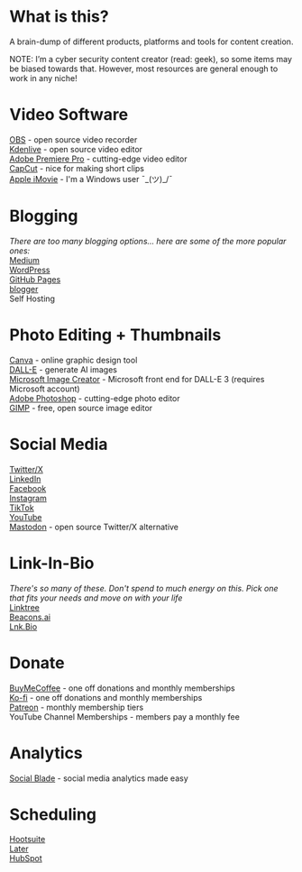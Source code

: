 # What is this?
A brain-dump of different products, platforms and tools for content creation.

NOTE: I’m a cyber security content creator (read: geek), so some items may be biased towards that. However, most resources are general enough to work in any niche!

# Video Software
[OBS](https://obsproject.com/) - open source video recorder<br>
[Kdenlive](https://kdenlive.org/en/) - open source video editor<br>
[Adobe Premiere Pro](https://www.adobe.com/products/premiere.html) - cutting-edge video editor<br>
[CapCut](https://www.capcut.com/) - nice for making short clips<br>
[Apple iMovie](https://apps.apple.com/us/app/imovie/id408981434?mt=12) - I'm a Windows user ¯\_(ツ)_/¯  

# Blogging
*There are too many blogging options… here are some of the more popular ones:* <br>
[Medium](https://medium.com/) <br>
[WordPress](https://wordpress.com/) <br>
[GitHub Pages](https://pages.github.com/) <br>
[blogger](https://www.blogger.com/) <br>
Self Hosting<br>

# Photo Editing + Thumbnails
[Canva](https://www.canva.com/) - online graphic design tool<br>
[DALL-E](https://openai.com/dall-e-2) - generate AI images<br>
[Microsoft Image Creator](https://www.bing.com/images/create) - Microsoft front end for DALL-E 3 (requires Microsoft account) <br>
[Adobe Photoshop](https://www.adobe.com/products/photoshop.html) - cutting-edge photo editor <br>
[GIMP](https://www.gimp.org/) - free, open source image editor <br>

# Social Media
[Twitter/X](https://twitter.com/) <br>
[LinkedIn](https://linkedin.com) <br>
[Facebook](https://facebook.com) <br>
[Instagram](https://instagram.com) <br>
[TikTok](https://tiktok.com) <br>
[YouTube](https://youtube.com) <br>
[Mastodon](https://mastodon.social/) - open source Twitter/X alternative <br>

# Link-In-Bio
_There's so many of these. Don't spend to much energy on this. Pick one that fits your needs and move on with your life_ <br>
[Linktree](https://linktr.ee/) <br>
[Beacons.ai](https://beacons.ai/) <br>
[Lnk.Bio](https://lnk.bio/) <br>

# Donate
[BuyMeCoffee](https://www.buymeacoffee.com/) - one off donations and monthly memberships <br>
[Ko-fi](https://ko-fi.com/) - one off donations and monthly memberships <br>
[Patreon](https://www.patreon.com/) - monthly membership tiers <br>
YouTube Channel Memberships - members pay a monthly fee <br>

# Analytics
[Social Blade](https://socialblade.com/) - social media analytics made easy <br>

# Scheduling
[Hootsuite](https://www.hootsuite.com/) <br>
[Later](https://later.com) <br>
[HubSpot](https://hubspot.com) <br>
